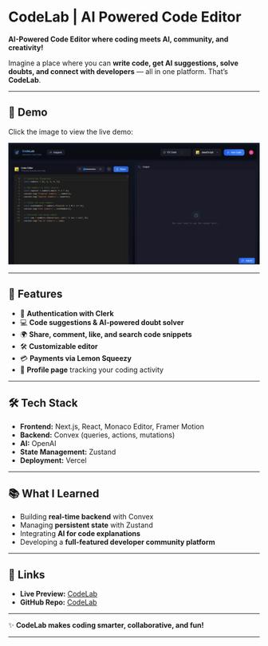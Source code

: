 
# CodeLab | AI Powered Code Editor

**AI-Powered Code Editor where coding meets AI, community, and creativity!**

Imagine a place where you can **write code, get AI suggestions, solve doubts, and connect with developers** — all in one platform. That’s **CodeLab**.

---

## 🎥 Demo

Click the image to view the live demo:

[![CodeLab Demo](public/demo.png)](https://code-lab-six.vercel.app/)

---

## 🌟 Features

* 🔐 **Authentication with Clerk**
* 💻 **Code suggestions & AI-powered doubt solver**
* 🌍 **Share, comment, like, and search code snippets**
* 🛠 **Customizable editor**
* 💳 **Payments via Lemon Squeezy**
* 👤 **Profile page** tracking your coding activity

---

## 🛠 Tech Stack

* **Frontend:** Next.js, React, Monaco Editor, Framer Motion
* **Backend:** Convex (queries, actions, mutations)
* **AI:** OpenAI
* **State Management:** Zustand
* **Deployment:** Vercel

---

## 📚 What I Learned

* Building **real-time backend** with Convex
* Managing **persistent state** with Zustand
* Integrating **AI for code explanations**
* Developing a **full-featured developer community platform**

---

## 🔗 Links

* **Live Preview:** [CodeLab](https://code-lab-six.vercel.app/)
* **GitHub Repo:** [CodeLab](https://github.com/ZaryabKhan001/CodeLab)

---

✨ **CodeLab makes coding smarter, collaborative, and fun!**

---
